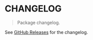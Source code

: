 # CHANGELOG

> Package changelog.

See [GitHub Releases](https://github.com/stdlib-js/array-typed-complex-dtypes/releases) for the changelog.